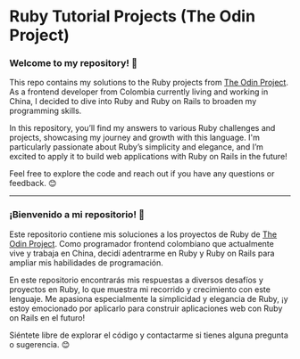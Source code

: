 
# Ruby Tutorial Projects (The Odin Project)

### Welcome to my repository! 🎉  
This repo contains my solutions to the Ruby projects from [The Odin Project](https://www.theodinproject.com/paths/full-stack-ruby-on-rails/courses/ruby). As a frontend developer from Colombia currently living and working in China, I decided to dive into Ruby and Ruby on Rails to broaden my programming skills.

In this repository, you’ll find my answers to various Ruby challenges and projects, showcasing my journey and growth with this language. I'm particularly passionate about Ruby’s simplicity and elegance, and I’m excited to apply it to build web applications with Ruby on Rails in the future!

Feel free to explore the code and reach out if you have any questions or feedback. 😊

----------

### ¡Bienvenido a mi repositorio! 🎉  
Este repositorio contiene mis soluciones a los proyectos de Ruby de [The Odin Project](https://www.theodinproject.com/paths/full-stack-ruby-on-rails/courses/ruby). Como programador frontend colombiano que actualmente vive y trabaja en China, decidí adentrarme en Ruby y Ruby on Rails para ampliar mis habilidades de programación.

En este repositorio encontrarás mis respuestas a diversos desafíos y proyectos en Ruby, lo que muestra mi recorrido y crecimiento con este lenguaje. Me apasiona especialmente la simplicidad y elegancia de Ruby, ¡y estoy emocionado por aplicarlo para construir aplicaciones web con Ruby on Rails en el futuro!

Siéntete libre de explorar el código y contactarme si tienes alguna pregunta o sugerencia. 😊